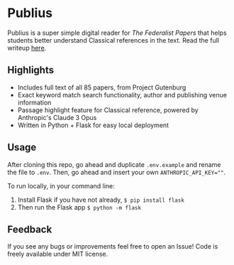 # Publius

Publius is a super simple digital reader for _The Federalist Papers_ that helps students better understand Classical references in the text. Read the full writeup [here](https://github.com/flxcn/publius/blob/main/publius_paper.pdf).

## Highlights
- Includes full text of all 85 papers, from Project Gutenburg
- Exact keyword match search functionality, author and publishing venue information
- Passage highlight feature for Classical reference, powered by Anthropic's Claude 3 Opus
- Written in Python + Flask for easy local deployment

## Usage
After cloning this repo, go ahead and duplicate `.env.example` and rename the file to `.env`. Then, go ahead and insert your own `ANTHROPIC_API_KEY=""`.

To run locally, in your command line:
1. Install Flask if you have not already, `$ pip install flask`
2. Then run the Flask app `$ python -m flask`

## Feedback
If you see any bugs or improvements feel free to open an Issue! Code is freely available under MIT license.
